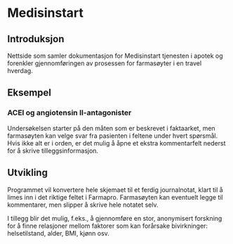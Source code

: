 # Medisinstart

## Introduksjon
Nettside som samler dokumentasjon for Medisinstart tjenesten i apotek og forenkler gjennomføringen av prosessen for farmasøyter i en travel hverdag.


## Eksempel
### ACEI og angiotensin II-antagonister <br>
Undersøkelsen starter på den måten som er beskrevet i faktaarket, men farmasøyten kan velge svar fra pasienten i feltene under hvert spørsmål. <br>
Hvis ikke alt er i orden, er det mulig å åpne et ekstra kommentarfelt nederst for å skrive tilleggsinformasjon.

## Utvikling
Programmet vil konvertere hele skjemaet til et ferdig journalnotat, klart til å limes inn i det riktige feltet i Farmapro. Farmasøyten kan eventuelt legge til kommentarer, men slipper å skrive hele notatet selv.

I tillegg blir det mulig, f.eks., å gjennomføre en stor, anonymisert forskning for å finne relasjoner mellom faktorer som kan forårsake bivirkninger: helsetilstand, alder, BMI, kjønn osv.
